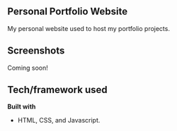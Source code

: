 ## Personal Portfolio Website
My personal website used to host my portfolio projects.


## Screenshots
Coming soon!

## Tech/framework used

<b>Built with</b>
- HTML, CSS, and Javascript.
